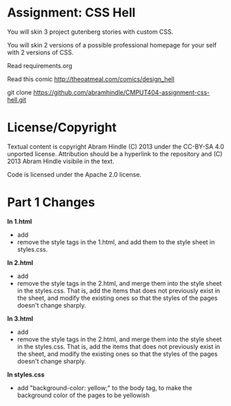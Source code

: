 # Assignment: CSS Hell

You will skin 3 project gutenberg stories with custom CSS.

You will skin 2 versions of a possible professional homepage for your
self with 2 versions of CSS.

Read requirements.org

Read this comic http://theoatmeal.com/comics/design_hell

git clone https://github.com/abramhindle/CMPUT404-assignment-css-hell.git

# License/Copyright

Textual content is copyright Abram Hindle (C) 2013 under the CC-BY-SA
4.0 unported license. Attribution should be a hyperlink to the
repository and (C) 2013 Abram Hindle visibile in the text.

Code is licensed under the Apache 2.0 license.

# Part 1 Changes

<b> In 1.html </b>

- add <link rel="stylesheet" href="styles.css">
- remove the style tags in the 1.html, and add them to the style sheet in styles.css.

<b> In 2.html </b>

- add <link rel="stylesheet" href="styles.css">
- remove the style tags in the 2.html, and merge them into the style sheet in the styles.css. That is, add the items that does not previously exist in the sheet, and modify the existing ones so that the styles of the pages doesn't change sharply.

<b> In 3.html </b>

- add <link rel="stylesheet" href="styles.css">
- remove the style tags in the 2.html, and merge them into the style sheet in the styles.css. That is, add the items that does not previously exist in the sheet, and modify the existing ones so that the styles of the pages doesn't change sharply.

<b> In styles.css </b>

- add "background-color: yellow;" to the body tag, to make the background color of the pages to be yellowish

